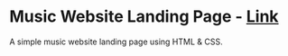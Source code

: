 # Music Website Landing Page - [Link](https://ksalokya.github.io/simple_music_website_landing_page)
A simple music website landing page using HTML & CSS. 
